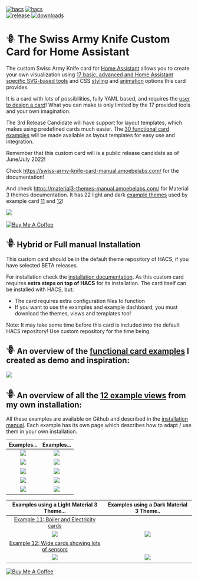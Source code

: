 [![hacs][hacs-badge]][hacs-url]
[![hacs][maintain_badge]][hacs-url]
<br>[![release][release-badge]][release-url]
[![downloads][downloads-badge]][release-url]
<!--- ![beta_badge](https://img.shields.io/badge/State-Beta-orange?style=for-the-badge) -->
<!---[![hacs_badge](https://img.shields.io/badge/HACS-Default-41BDF5.svg?style=for-the-badge)](https://github.com/hacs/integration) -->

# ![](assets/images/swiss-army-knife24.png) The Swiss Army Knife Custom Card for Home Assistant
The custom Swiss Army Knife card for [Home Assistant][home-assistant] allows you to create your own visualization using [17 basic, advanced and Home Assistant specific SVG-based tools][sak-tools] and CSS [styling][sak-css-styles] and [animation][sak-css-animations] options this card provides.

It is a card with lots of possibilities, fully YAML based, and requires the [user to design a card][sak-how-to-design-your-card]!
What you can make is only limited by the 17 provided tools and your own imagination.

The 3rd Release Candidate will have support for layout templates, which makes using predefined cards much easier.
The [30 functional card examples](https://swiss-army-knife-card-manual.amoebelabs.com/design/example-set-functional-cards/) will be made available as layout templates for easy use and integration.

Remember that this custom card will is a public release candidate as of June/July 2022!

Check https://swiss-army-knife-card-manual.amoebelabs.com/ for the documentation!

And check https://material3-themes-manual.amoebelabs.com/ for Material 3 themes documentation. It has 22 light and dark [example themes](https://material3-themes-manual.amoebelabs.com/examples/introduction/) used by example card [11][example-11] and [12][example-12]!

![](https://github.com/AmoebeLabs/swiss-army-knife-card-manual/blob/master/docs/assets/screenshots/sak-frontpage.png)

<a href="https://www.buymeacoffee.com/amoebelabs" target="_blank"><img src="https://cdn.buymeacoffee.com/buttons/v2/default-yellow.png" alt="Buy Me A Coffee" style="height: 60px !important;width: 217px !important;" ></a>

## ![](assets/images/swiss-army-knife24.png) Hybrid or Full manual Installation
This custom card should be in the default theme repository of HACS, if you have selected BETA releases.

For installation check the [installation documentation][sak-installation]. As this custom card requires **extra steps on top of HACS** for its installation. The card itself can be installed with HACS, but:
- The card requires extra configuration files to function
- If you want to use the examples and example dashboard, you must download the themes, views and templates too!

Note: It may take some time before this card is included into the default HACS repository! Use custom repository for the time being.

## ![](assets/images/swiss-army-knife24.png) An overview of the [functional card examples](https://swiss-army-knife-card-manual.amoebelabs.com/design/example-set-functional-cards/) I created as demo and inspiration:

![](https://swiss-army-knife-card-manual.amoebelabs.com/assets/screenshots/sak-functional-cards-all-screenshot.png)

## ![](assets/images/swiss-army-knife24.png) An overview of all the [12 example views](https://swiss-army-knife-card-manual.amoebelabs.com/examples/introduction/) from my own installation:
All these examples are available on Github and described in the [installation manual][sak-installation]. Each example has its own page which describes how to adapt / use them in your own installation.

| Examples...| Examples...|
| :------------: | :------------: |
| ![](https://github.com/AmoebeLabs/swiss-army-knife-card-manual/blob/master/docs/assets/screenshots/sak-example-1b.png) | ![](https://github.com/AmoebeLabs/swiss-army-knife-card-manual/blob/master/docs/assets/screenshots/sak-example-2.png) | 
| ![](https://github.com/AmoebeLabs/swiss-army-knife-card-manual/blob/master/docs/assets/screenshots/sak-example-3.png) | ![](https://github.com/AmoebeLabs/swiss-army-knife-card-manual/blob/master/docs/assets/screenshots/sak-example-4.png) | 
| ![](https://github.com/AmoebeLabs/swiss-army-knife-card-manual/blob/master/docs/assets/screenshots/sak-example-5.png) | ![](https://github.com/AmoebeLabs/swiss-army-knife-card-manual/blob/master/docs/assets/screenshots/sak-example-6.png) | 
| ![](https://github.com/AmoebeLabs/swiss-army-knife-card-manual/blob/master/docs/assets/screenshots/sak-example-7.png) | ![](https://github.com/AmoebeLabs/swiss-army-knife-card-manual/blob/master/docs/assets/screenshots/sak-example-8.png) | 
| ![](https://github.com/AmoebeLabs/swiss-army-knife-card-manual/blob/master/docs/assets/screenshots/sak-example-9.png) | ![](https://github.com/AmoebeLabs/swiss-army-knife-card-manual/blob/master/docs/assets/screenshots/sak-example-10.png) | 

| Examples using a Light Material 3 Theme...| Examples using a Dark Material 3 Theme.. |
| :------------: | :------------: |
| [Example 11: Boiler and Electricity cards][example-11] | |
| ![](https://github.com/AmoebeLabs/swiss-army-knife-card-manual/blob/master/docs/assets/screenshots/sak-example-11-m3-c11-light.png) | ![](https://github.com/AmoebeLabs/swiss-army-knife-card-manual/blob/master/docs/assets/screenshots/sak-example-11-m3-c11-dark.png) | 
| [Example 12: Wide cards showing lots of sensors][example-12] | |
| ![](https://github.com/AmoebeLabs/swiss-army-knife-card-manual/blob/master/docs/assets/screenshots/sak-example-12-m3-d06-light.png) | ![](https://github.com/AmoebeLabs/swiss-army-knife-card-manual/blob/master/docs/assets/screenshots/sak-example-12-m3-d06-dark.png) | 

<a href="https://www.buymeacoffee.com/amoebelabs" target="_blank"><img src="https://cdn.buymeacoffee.com/buttons/v2/default-yellow.png" alt="Buy Me A Coffee" style="height: 60px !important;width: 217px !important;" ></a>


<!-- Badges -->

[hacs-url]: https://github.com/hacs/integration
[hacs-badge]: https://img.shields.io/badge/HACS-Default-41BDF5.svg?style=for-the-badge&logo=homeassistantcommunitystore
[beta_badge]: https://img.shields.io/badge/State-Beta-orange?style=for-the-badge&logo=homeassistantcommunitystore
[rc_badge]: https://img.shields.io/badge/State-Release%20Candidate-orange?style=for-the-badge&logo=homeassistantcommunitystore
[maintain_badge]: https://img.shields.io/maintenance/yes/2025?style=for-the-badge&logo=homeassistantcommunitystore
[release-badge]: https://img.shields.io/github/v/release/AmoebeLabs/swiss-army-knife-card?style=for-the-badge&include_prereleases&logo=github
[downloads-badge]: https://img.shields.io/github/downloads/AmoebeLabs/swiss-army-knife-card/total?style=for-the-badge&logo=github
[lgtm-grade-badge]: https://img.shields.io/lgtm/grade/javascript/github/AmoebeLabs/swiss-army-knife-card?style=for-the-badge&logo=lgtm
[lgtm-alerts-badge]: https://img.shields.io/lgtm/alerts/github/AmoebeLabs/swiss-army-knife-card?style=for-the-badge&logo=lgtm

<!-- References -->

[home-assistant]: https://www.home-assistant.io/
[home-assitant-theme-docs]: https://www.home-assistant.io/integrations/frontend/#defining-themes
[hacs]: https://hacs.xyz
[release-url]: https://github.com/AmoebeLabs/swiss-army-knife-card/releases
[sak-docs-url]: https://swiss-army-knife-card-manual.amoebelabs.com/
[lgtm-url]: https://lgtm.com/

[example-11]: https://swiss-army-knife-card-manual.amoebelabs.com/examples/example-11/
[example-12]: https://swiss-army-knife-card-manual.amoebelabs.com/examples/example-12/
[sak-tools]: https://swiss-army-knife-card-manual.amoebelabs.com/tools/circle-tool/
[sak-css-styles]: https://swiss-army-knife-card-manual.amoebelabs.com/basics/styling/styles/
[sak-css-animations]: https://swiss-army-knife-card-manual.amoebelabs.com/basics/animations/css-animations/
[sak-installation]: https://swiss-army-knife-card-manual.amoebelabs.com/start/installation/
[sak-how-to-design-your-card]: https://swiss-army-knife-card-manual.amoebelabs.com/design/how-to-design-your-card/
